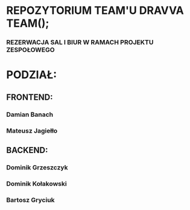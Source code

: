
# REPOZYTORIUM TEAM'U DRAVVA TEAM();

### REZERWACJA SAL I BIUR W RAMACH PROJEKTU ZESPOŁOWEGO

# PODZIAŁ:
## FRONTEND:
### Damian Banach
### Mateusz Jagiełło
## BACKEND:
### Dominik Grzeszczyk
### Dominik Kołakowski
### Bartosz Gryciuk

